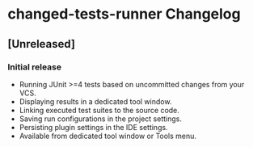 <!-- Keep a Changelog guide -> https://keepachangelog.com -->

# changed-tests-runner Changelog

## [Unreleased]
### Initial release
- Running JUnit >=4 tests based on uncommitted changes from your VCS.
- Displaying results in a dedicated tool window.
- Linking executed test suites to the source code.
- Saving run configurations in the project settings.
- Persisting plugin settings in the IDE settings.
- Available from dedicated tool window or Tools menu.
